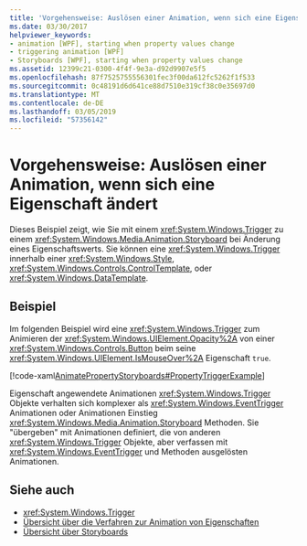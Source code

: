 ```yaml
---
title: 'Vorgehensweise: Auslösen einer Animation, wenn sich eine Eigenschaft ändert'
ms.date: 03/30/2017
helpviewer_keywords:
- animation [WPF], starting when property values change
- triggering animation [WPF]
- Storyboards [WPF], starting when property values change
ms.assetid: 12399c21-0300-4f4f-9e3a-d92d9907e5f5
ms.openlocfilehash: 87f7525755556301fec3f00da612fc5262f1f533
ms.sourcegitcommit: 0c48191d6d641ce88d7510e319cf38c0e35697d0
ms.translationtype: MT
ms.contentlocale: de-DE
ms.lasthandoff: 03/05/2019
ms.locfileid: "57356142"
---
```

# <a name="how-to-trigger-an-animation-when-a-property-value-changes"></a>Vorgehensweise: Auslösen einer Animation, wenn sich eine Eigenschaft ändert
Dieses Beispiel zeigt, wie Sie mit einem <xref:System.Windows.Trigger> zu einem <xref:System.Windows.Media.Animation.Storyboard> bei Änderung eines Eigenschaftswerts. Sie können eine <xref:System.Windows.Trigger> innerhalb einer <xref:System.Windows.Style>, <xref:System.Windows.Controls.ControlTemplate>, oder <xref:System.Windows.DataTemplate>.  
  
## <a name="example"></a>Beispiel  
 Im folgenden Beispiel wird eine <xref:System.Windows.Trigger> zum Animieren der <xref:System.Windows.UIElement.Opacity%2A> von einer <xref:System.Windows.Controls.Button> beim seine <xref:System.Windows.UIElement.IsMouseOver%2A> Eigenschaft `true`.  
  
 [!code-xaml[AnimatePropertyStoryboards#PropertyTriggerExample](~/samples/snippets/xaml/VS_Snippets_Wpf/AnimatePropertyStoryboards/XAML/PropertyTriggerExample.xaml#propertytriggerexample)]  
  
 Eigenschaft angewendete Animationen <xref:System.Windows.Trigger> Objekte verhalten sich komplexer als <xref:System.Windows.EventTrigger> Animationen oder Animationen Einstieg <xref:System.Windows.Media.Animation.Storyboard> Methoden.  Sie "übergeben" mit Animationen definiert, die von anderen <xref:System.Windows.Trigger> Objekte, aber verfassen mit <xref:System.Windows.EventTrigger> und Methoden ausgelösten Animationen.  
  
## <a name="see-also"></a>Siehe auch
- <xref:System.Windows.Trigger>
- [Übersicht über die Verfahren zur Animation von Eigenschaften](property-animation-techniques-overview.md)
- [Übersicht über Storyboards](storyboards-overview.md)
